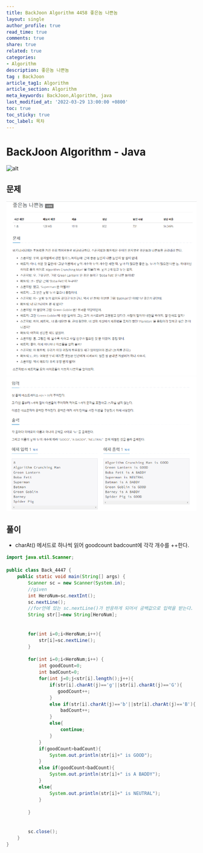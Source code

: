 ```yaml
---
title: BackJoon Algorithm 4458 좋은놈 나쁜놈
layout: single
author_profile: true
read_time: true
comments: true
share: true
related: true
categories:
- Algorithm
description: 좋은놈 나쁜놈
tag : BackJoon
article_tag1: Algorithm
article_section: Algorithm
meta_keywords: BackJoon,Algorithm, java
last_modified_at: '2022-03-29 13:00:00 +0800'
toc: true
toc_sticky: true
toc_label: 목차
---
```


BackJoon Algorithm - Java
====================

![alt](https://d2gd6pc034wcta.cloudfront.net/images/logo@2x.png)

## 문제

![alt](/assets/images/post/Algorithm/4447_1.png)
![alt](/assets/images/post/Algorithm/4447_2.png)


## 풀이

* charAt() 메서드로 하나씩 읽어 goodcount badcount에 각각 개수를 ++한다.

```java
import java.util.Scanner;

public class Back_4447 {
    public static void main(String[] args) {
        Scanner sc = new Scanner(System.in);
        //given
        int HeroNum=sc.nextInt();
        sc.nextLine(); 
        //for안에 있는 sc.nextLine()가 반응하게 되어서 공백값으로 입력을 받는다.
        String str[]=new String[HeroNum];


        for(int i=0;i<HeroNum;i++){
            str[i]=sc.nextLine();
        }

        for(int i=0;i<HeroNum;i++) {
            int goodCount=0;
            int badCount=0;
            for(int j=0;j<str[i].length();j++){
                if(str[i].charAt(j)=='g'||str[i].charAt(j)=='G'){
                   goodCount++;
                }
                else if(str[i].charAt(j)=='b'||str[i].charAt(j)=='B'){
                    badCount++;
                }
                else{
                    continue;
                }
            }
            if(goodCount>badCount){
                System.out.println(str[i]+" is GOOD");
            }
            else if(goodCount<badCount){
                System.out.println(str[i]+" is A BADDY");
            }
            else{
                System.out.println(str[i]+" is NEUTRAL");
            }

        }


        sc.close();
    }
}


```

